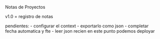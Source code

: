 Notas de Proyectos

v1.0 = registro de notas

pendientes: - configurar el context
    - exportarlo como json
    - completar fecha automatica y fte
    - leer json
recien en este punto podemos deployar